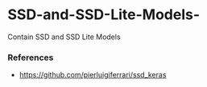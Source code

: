 # SSD-and-SSD-Lite-Models-
Contain SSD and SSD Lite Models

### References
- https://github.com/pierluigiferrari/ssd_keras
